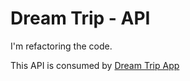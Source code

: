 # Dream Trip - API

I'm refactoring the code.

This API is consumed by [Dream Trip App](https://github.com/marcobertonati/dreamtrip-angular)